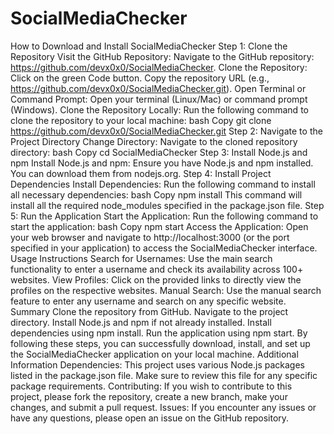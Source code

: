 # SocialMediaChecker


How to Download and Install SocialMediaChecker
Step 1: Clone the Repository
Visit the GitHub Repository:
Navigate to the GitHub repository: https://github.com/devx0x0/SocialMediaChecker.
Clone the Repository:
Click on the green Code button.
Copy the repository URL (e.g., https://github.com/devx0x0/SocialMediaChecker.git).
Open Terminal or Command Prompt:
Open your terminal (Linux/Mac) or command prompt (Windows).
Clone the Repository Locally:
Run the following command to clone the repository to your local machine:
bash
Copy
     git clone https://github.com/devx0x0/SocialMediaChecker.git
Step 2: Navigate to the Project Directory
Change Directory:
Navigate to the cloned repository directory:
bash
Copy
     cd SocialMediaChecker
Step 3: Install Node.js and npm
Install Node.js and npm:
Ensure you have Node.js and npm installed. You can download them from nodejs.org.
Step 4: Install Project Dependencies
Install Dependencies:
Run the following command to install all necessary dependencies:
bash
Copy
     npm install
This command will install all the required node_modules specified in the package.json file.
Step 5: Run the Application
Start the Application:
Run the following command to start the application:
bash
Copy
     npm start
Access the Application:
Open your web browser and navigate to http://localhost:3000 (or the port specified in your application) to access the SocialMediaChecker interface.
Usage Instructions
Search for Usernames:
Use the main search functionality to enter a username and check its availability across 100+ websites.
View Profiles:
Click on the provided links to directly view the profiles on the respective websites.
Manual Search:
Use the manual search feature to enter any username and search on any specific website.
Summary
Clone the repository from GitHub.
Navigate to the project directory.
Install Node.js and npm if not already installed.
Install dependencies using npm install.
Run the application using npm start.
By following these steps, you can successfully download, install, and set up the SocialMediaChecker application on your local machine.
Additional Information
Dependencies: This project uses various Node.js packages listed in the package.json file. Make sure to review this file for any specific package requirements.
Contributing: If you wish to contribute to this project, please fork the repository, create a new branch, make your changes, and submit a pull request.
Issues: If you encounter any issues or have any questions, please open an issue on the GitHub repository.
